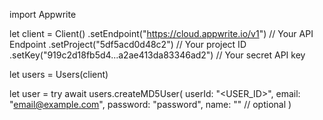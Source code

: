 import Appwrite

let client = Client()
    .setEndpoint("https://cloud.appwrite.io/v1") // Your API Endpoint
    .setProject("5df5acd0d48c2") // Your project ID
    .setKey("919c2d18fb5d4...a2ae413da83346ad2") // Your secret API key

let users = Users(client)

let user = try await users.createMD5User(
    userId: "<USER_ID>",
    email: "email@example.com",
    password: "password",
    name: "<NAME>" // optional
)

